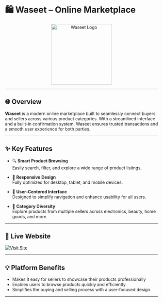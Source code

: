 # 🛍️ Waseet – Online Marketplace

<p align="center">
  <img src="https://github.com/user-attachments/assets/1ff4ba7d-45e2-40b8-9e4d-805d2194719b" width="200" alt="Waseet Logo"/>
</p>

---

## 🌐 Overview

**Waseet** is a modern online marketplace built to seamlessly connect buyers and sellers across various product categories. With a streamlined interface and a built-in confirmation system, Waseet ensures trusted transactions and a smooth user experience for both parties.

---

## ✨ Key Features

- 🔍 **Smart Product Browsing**  
  Easily search, filter, and explore a wide range of product listings.

- 📱 **Responsive Design**  
  Fully optimized for desktop, tablet, and mobile devices.

- 🧭 **User-Centered Interface**  
  Designed to simplify navigation and enhance usability for all users.

- 🛒 **Category Diversity**  
  Explore products from multiple sellers across electronics, beauty, home goods, and more.

---

## 🚀 Live Website  
[![Visit Site](https://img.shields.io/badge/Visit%20Waseet%20Live-Click%20Here-blueviolet?style=for-the-badge)](https://jocular-pastelito-274218.netlify.app/)

---

## 💡 Platform Benefits

-  Makes it easy for sellers to showcase their products professionally
-  Enables users to browse products quickly and efficiently
-  Simplifies the buying and selling process with a user-focused design

---



